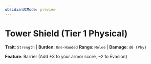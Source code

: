 ```yaml
---
obsidianUIMode: preview
---
```

# Tower Shield (Tier 1 Physical)

**Trait**: `Strength` | **Burden**: `One-Handed`
**Range**: `Melee` | **Damage**: `d6 (Phy)`

**Feature**: Barrier (Add +3 to your armor score, −2 to Evasion)
